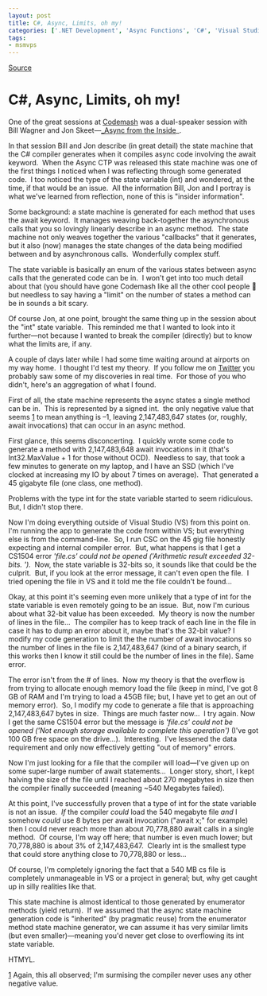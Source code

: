 ```yaml
---
layout: post
title: C#, Async, Limits, oh my!
categories: ['.NET Development', 'Async Functions', 'C#', 'Visual Studio']
tags:
- msmvps
---
```

[Source](http://blogs.msmvps.com/peterritchie/2012/01/19/c-async-limits-oh-my/ "Permalink to C#, Async, Limits, oh my!")

# C#, Async, Limits, oh my!

One of the great sessions at [Codemash][1] was a dual-speaker session with Bill Wagner and Jon Skeet—[_Async from the Inside][2]_.

In that session Bill and Jon describe (in great detail) the state machine that the C# compiler generates when it compiles async code involving the await keyword.  When the Async CTP was released this state machine was one of the first things I noticed when I was reflecting through some generated code.  I too noticed the type of the state variable (int) and wondered, at the time, if that would be an issue.  All the information Bill, Jon and I portray is what we've learned from reflection, none of this is "insider information".

Some background: a state machine is generated for each method that uses the await keyword.  It manages weaving back-together the asynchronous calls that you so lovingly linearly describe in an async method.  The state machine not only weaves together the various "callbacks" that it generates, but it also (now) manages the state changes of the data being modified between and by asynchronous calls.  Wonderfully complex stuff.

The state variable is basically an enum of the various states between async calls that the generated code can be in.  I won't get into too much detail about that (you should have gone Codemash like all the other cool people 🙂 but needless to say having a "limit" on the number of states a method can be in sounds a bit scary.

Of course Jon, at one point, brought the same thing up in the session about the "int" state variable.  This reminded me that I wanted to look into it further—not because I wanted to break the compiler (directly) but to know what the limits are, if any.

A couple of days later while I had some time waiting around at airports on my way home.  I thought I'd test my theory.  If you follow me on [Twitter][3] you probably saw some of my discoveries in real time.  For those of you who didn't, here's an aggregation of what I found.

First of all, the state machine represents the async states a single method can be in.  This is represented by a signed int.  the only negative value that seems [1] to mean anything is –1, leaving 2,147,483,647 states (or, roughly, await invocations) that can occur in an async method.

First glance, this seems disconcerting.  I quickly wrote some code to generate a method with 2,147,483,648 await invocations in it (that's Int32.MaxValue + 1 for those without OCD).  Needless to say, that took a few minutes to generate on my laptop, and I have an SSD (which I've clocked at increasing my IO by about 7 times on average).  That generated a 45 gigabyte file (one class, one method).

Problems with the type int for the state variable started to seem ridiculous.  But, I didn't stop there.

Now I'm doing everything outside of Visual Studio (VS) from this point on.  I'm running the app to generate the code from within VS; but everything else is from the command-line.  So, I run CSC on the 45 gig file honestly expecting and internal compiler error.  But, what happens is that I get a CS1504 error _'file.cs' could not be opened ('Arithmetic result exceeded 32-bits. ')._  Now, the state variable is 32-bits so, it sounds like that could be the culprit.  But, if you look at the error message, it can't even open the file.  I tried opening the file in VS and it told me the file couldn't be found…

Okay, at this point it's seeming even more unlikely that a type of int for the state variable is even remotely going to be an issue.  But, now I'm curious about what 32-bit value has been exceeded.  My theory is now the number of lines in the file…  The compiler has to keep track of each line in the file in case it has to dump an error about it, maybe that's the 32-bit value? I modify my code generation to limit the the number of await invocations so the number of lines in the file is 2,147,483,647 (kind of a binary search, if this works then I know it still could be the number of lines in the file). Same error.

The error isn't from the # of lines.  Now my theory is that the overflow is from trying to allocate enough memory load the file (keep in mind, I've got 8 GB of RAM and I'm trying to load a 45GB file; but, I have yet to get an out of memory error).  So, I modify my code to generate a file that is approaching 2,147,483,647 bytes in size.  Things are much faster now…  I try again. Now I get the same CS1504 error but the message is _'file.cs' could not be opened ('Not enough storage available to complete this operation')_ (I've got 100 GB free space on the drive…).  Interesting.  I've lessened the data requirement and only now effectively getting "out of memory" errors.

Now I'm just looking for a file that the compiler will load—I've given up on some super-large number of await statements…  Longer story, short, I kept halving the size of the file until I reached about 270 megabytes in size then the compiler finally succeeded (meaning ~540 Megabytes failed).

At this point, I've successfully proven that a type of int for the state variable is not an issue.  _If_ the compiler _could_ load the 540 megabyte file _and_ I somehow _could_ use 8 bytes per await invocation ("await x;" for example) then I could never reach more than about 70,778,880 await calls in a single method.  Of course, I'm way off here; that number is even much lower; but 70,778,880 is about 3% of 2,147,483,647.  Clearly int is the smallest type that could store anything close to 70,778,880 or less…

Of course, I'm completely ignoring the fact that a 540 MB cs file is completely unmanageable in VS or a project in general; but, why get caught up in silly realities like that.

This state machine is almost identical to those generated by enumerator methods (yield return).  If we assumed that the async state machine generation code is "inherited" (by pragmatic reuse) from the enumerator method state machine generator, we can assume it has very similar limits (but even smaller)—meaning you'd never get close to overflowing its int state variable.

HTMYL.

[1] Again, this all observed; I'm surmising the compiler never uses any other negative value.

[1]: http://codemash.org
[2]: http://codemash.org/Sessions/Technology/.NET#Async+From+the+Inside
[3]: http://twitter.com/peterritchie

